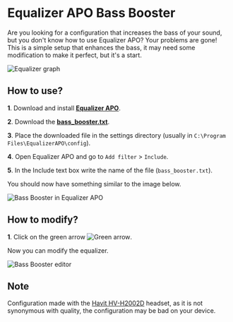 # Equalizer APO Bass Booster

Are you looking for a configuration that increases the bass of your sound, but you don't know how to use Equalizer APO? 
Your problems are gone! This is a simple setup that enhances the bass, it may need some modification to make it perfect, 
but it's a start.

![Equalizer graph](https://user-images.githubusercontent.com/96930584/224847547-e498f70f-72da-413b-8a55-e55551bb2879.png)

## How to use?

**1**. Download and install [**Equalizer APO**](https://equalizerapo.com/download.html).

**2**. Download the [**bass_booster.txt**](https://github.com/KaioHSG/EqualizerApoBassBooster/releases/latest).

**3**. Place the downloaded file in the settings directory (usually in `C:\Program Files\EqualizerAPO\config`).

**4**. Open Equalizer APO and go to `Add filter` > `Include`.

**5**. In the Include text box write the name of the file (`bass_booster.txt`).

You should now have something similar to the image below.

![Bass Booster in Equalizer APO](https://user-images.githubusercontent.com/96930584/224846969-6a2d93f8-e272-4756-b5a1-8be654b39f89.png)

## How to modify?

**1**. Click on the green arrow ![Green arrow](https://github.com/KaioHSG/EqualizerApoBassBooster/assets/96930584/df7148eb-b582-4b0a-a1a3-7124d2c9b74e.png).

Now you can modify the equalizer.

![Bass Booster editor](https://user-images.githubusercontent.com/96930584/224845906-8d81705c-c2c2-4e9a-bd07-5177ee5f28b5.png)

## Note

Configuration made with the [Havit HV-H2002D](https://www.google.com/search?q=Havit+HV-H2002D) headset, as it is not synonymous with quality, the configuration may be bad on your device.
